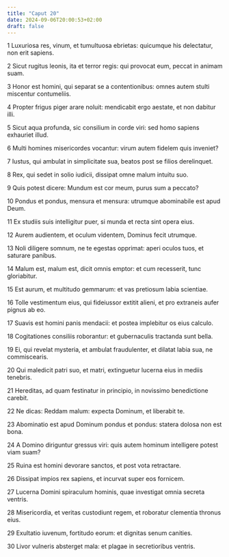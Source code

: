 ```yaml
---
title: "Caput 20"
date: 2024-09-06T20:00:53+02:00
draft: false
---
```



1 Luxuriosa res, vinum, et tumultuosa ebrietas: quicumque his delectatur, non erit sapiens.

2 Sicut rugitus leonis, ita et terror regis: qui provocat eum, peccat in animam suam.

3 Honor est homini, qui separat se a contentionibus: omnes autem stulti miscentur contumeliis.

4 Propter frigus piger arare noluit: mendicabit ergo aestate, et non dabitur illi.

5 Sicut aqua profunda, sic consilium in corde viri: sed homo sapiens exhauriet illud.

6 Multi homines misericordes vocantur: virum autem fidelem quis inveniet?

7 Iustus, qui ambulat in simplicitate sua, beatos post se filios derelinquet.

8 Rex, qui sedet in solio iudicii, dissipat omne malum intuitu suo.

9 Quis potest dicere: Mundum est cor meum, purus sum a peccato?

10 Pondus et pondus, mensura et mensura: utrumque abominabile est apud Deum.

11 Ex studiis suis intelligitur puer, si munda et recta sint opera eius.

12 Aurem audientem, et oculum videntem, Dominus fecit utrumque.

13 Noli diligere somnum, ne te egestas opprimat: aperi oculos tuos, et saturare panibus.

14 Malum est, malum est, dicit omnis emptor: et cum recesserit, tunc gloriabitur.

15 Est aurum, et multitudo gemmarum: et vas pretiosum labia scientiae.

16 Tolle vestimentum eius, qui fideiussor extitit alieni, et pro extraneis aufer pignus ab eo.

17 Suavis est homini panis mendacii: et postea implebitur os eius calculo.

18 Cogitationes consiliis roborantur: et gubernaculis tractanda sunt bella.

19 Ei, qui revelat mysteria, et ambulat fraudulenter, et dilatat labia sua, ne commiscearis.

20 Qui maledicit patri suo, et matri, extinguetur lucerna eius in mediis tenebris.

21 Hereditas, ad quam festinatur in principio, in novissimo benedictione carebit.

22 Ne dicas: Reddam malum: expecta Dominum, et liberabit te.

23 Abominatio est apud Dominum pondus et pondus: statera dolosa non est bona.

24 A Domino diriguntur gressus viri: quis autem hominum intelligere potest viam suam?

25 Ruina est homini devorare sanctos, et post vota retractare.

26 Dissipat impios rex sapiens, et incurvat super eos fornicem.

27 Lucerna Domini spiraculum hominis, quae investigat omnia secreta ventris.

28 Misericordia, et veritas custodiunt regem, et roboratur clementia thronus eius.

29 Exultatio iuvenum, fortitudo eorum: et dignitas senum canities.

30 Livor vulneris absterget mala: et plagae in secretioribus ventris.

